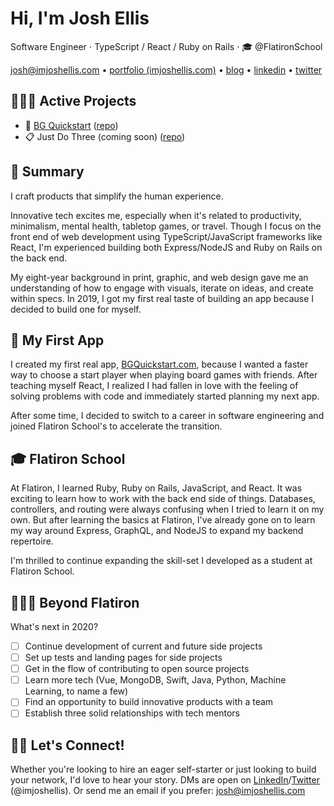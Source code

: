 # Hi, I'm Josh Ellis

 Software Engineer ⋅ TypeScript / React / Ruby on Rails ⋅ 🎓️ @FlatironSchool

[josh@imjoshellis.com](josh@imjoshellis.com) &bull; [portfolio (imjoshellis.com)](https://imjoshellis.com) &bull; [blog](https://dev.to/imjoshellis) &bull; [linkedin](https://linkedin.com/in/imjoshellis) &bull; [twitter](https://twitter.com/imjoshellis)

## 👨🏻‍💻 Active Projects

+ 🎲️ [BG Quickstart](https://bgquickstart.com) ([repo](https://github.com/imjoshellis/bg-quickstart))
+ 📋️ Just Do Three (coming soon) ([repo](https://github.com/imjoshellis/just-do-three))

## 📜️ Summary

I craft products that simplify the human experience.

Innovative tech excites me, especially when it's related to productivity, minimalism, mental health, tabletop games, or travel. Though I focus on the front end of web development using TypeScript/JavaScript frameworks like React, I'm experienced building both Express/NodeJS and Ruby on Rails on the back end.

My eight-year background in print, graphic, and web design gave me an understanding of how to engage with visuals, iterate on ideas, and create within specs. In 2019, I got my first real taste of building an app because I decided to build one for myself.

## 🎲️ My First App

I created my first real app, [BGQuickstart.com](https://bgquickstart.com), because I wanted a faster way to choose a start player when playing board games with friends. After teaching myself React, I realized I had fallen in love with the feeling of solving problems with code and immediately started planning my next app.

After some time, I decided to switch to a career in software engineering and joined Flatiron School's to accelerate the transition.

## 🎓️ Flatiron School

At Flatiron, I learned Ruby, Ruby on Rails, JavaScript, and React. It was exciting to learn how to work with the back end side of things. Databases, controllers, and routing were always confusing when I tried to learn it on my own. But after learning the basics at Flatiron, I've already gone on to learn my way around Express, GraphQL, and NodeJS to expand my backend repertoire.

I'm thrilled to continue expanding the skill-set I developed as a student at Flatiron School.

## 👨🏻‍🎓️ Beyond Flatiron

What's next in 2020?

- [ ] Continue development of current and future side projects
- [ ] Set up tests and landing pages for side projects
- [ ] Get in the flow of contributing to open source projects
- [ ] Learn more tech (Vue, MongoDB, Swift, Java, Python, Machine Learning, to name a few)
- [ ] Find an opportunity to build innovative products with a team
- [ ] Establish three solid relationships with tech mentors

## 👋🏼️ Let's Connect!

Whether you're looking to hire an eager self-starter or just looking to build your network, I'd love to hear your story. DMs are open on [LinkedIn](https://linkedin.com/in/imjoshellis)/[Twitter](https://twitter.com/imjoshells) (@imjoshellis). Or send me an email if you prefer: josh@imjoshellis.com
